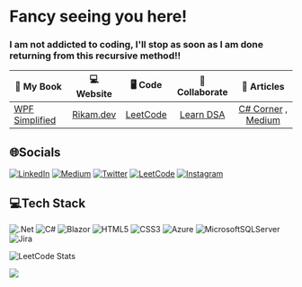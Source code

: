 
<h1 align="left">Fancy seeing you here!</h1>
<h3 align="left">I am not addicted to coding, I'll stop as soon as I am done returning from this recursive method!!</h3>


|    📓 My Book   | 💻 Website     |  :desktop_computer: Code       | :pushpin: Collaborate | :receipt: Articles |
| ----------------|:-----------:|:-----------:|:-----------:|:-----------:|
|[WPF Simplified](https://www.c-sharpcorner.com/ebooks/wpf-simplified-build-windows-apps-using-csharp-and-xaml)| [Rikam.dev](https://rikampalkar.github.io)|[LeetCode](https://leetcode.com/Rikam)|[Learn DSA](https://github.com/RikamPalkar/DSA) | [C# Corner](https://www.c-sharpcorner.com/members/rikam-palkar/articles) , [Medium](https://medium.com/@RikamPalkar)

## 🌐Socials
 [![LinkedIn](https://img.shields.io/badge/linkedin-%230077B5.svg?style=for-the-badge&logo=linkedin&logoColor=white)](https://linkedin.com/in/rikampalkar) 
 [![Medium](https://img.shields.io/badge/Medium-12100E?style=for-the-badge&logo=medium&logoColor=white)](https://medium.com/@@rikampalkar) 
 [![Twitter](https://img.shields.io/badge/Twitter-%231DA1F2.svg?style=for-the-badge&logo=Twitter&logoColor=white)](https://twitter.com/rikam_cz)
 [![LeetCode](https://img.shields.io/badge/LeetCode-000000?style=for-the-badge&logo=LeetCode&logoColor=#d16c06)](https://leetcode.com/Rikam/)
 [![Instagram](https://img.shields.io/badge/Instagram-%23E4405F.svg?style=for-the-badge&logo=Instagram&logoColor=white)](https://instagram.com/rikampalkar)

 
## 💻Tech Stack
![.Net](https://img.shields.io/badge/.NET-5C2D91?style=for-the-badge&logo=.net&logoColor=white) 
![C#](https://img.shields.io/badge/c%23-%23239120.svg?style=for-the-badge&logo=c-sharp&logoColor=white) 
![Blazor](https://img.shields.io/badge/blazor-%235C2D91.svg?style=for-the-badge&logo=blazor&logoColor=white) 
![HTML5](https://img.shields.io/badge/html5-%23E34F26.svg?style=for-the-badge&logo=html5&logoColor=white) 
![CSS3](https://img.shields.io/badge/css3-%231572B6.svg?style=for-the-badge&logo=css3&logoColor=white) 
![Azure](https://img.shields.io/badge/azure-%230072C6.svg?style=for-the-badge&logo=azure-devops&logoColor=white) 
![MicrosoftSQLServer](https://img.shields.io/badge/Microsoft%20SQL%20Sever-CC2927?style=for-the-badge&logo=microsoft%20sql%20server&logoColor=white) 
![Jira](https://img.shields.io/badge/jira-%230A0FFF.svg?style=for-the-badge&logo=jira&logoColor=white)

![LeetCode Stats](https://leetcard.jacoblin.cool/Rikam?theme=dark&font=Noto%20Sans%20Mono&ext=heatmap)

![](https://github-readme-stats.vercel.app/api/top-langs/?username=rikampalkar&theme=radical&hide_border=false&include_all_commits=false&count_private=false&layout=compact)



